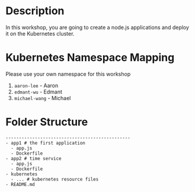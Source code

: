 # Description
In this workshop, you are going to create a node.js applications and deploy it on the Kubernetes cluster.

# Kubernetes Namespace Mapping
Please use your own namespace for this workshop

1. `aaron-lee` - Aaron
2. `edmant-wu` - Edmant
3. `michael-wang` - Michael

# Folder Structure
```
-----------------------------------------------
- app1 # the first application
  - app.js
  - Dockerfile
- app2 # time service
  - app.js
  - Dockerfile
- kubernetes
  - ... # kubernetes resource files
- README.md
```